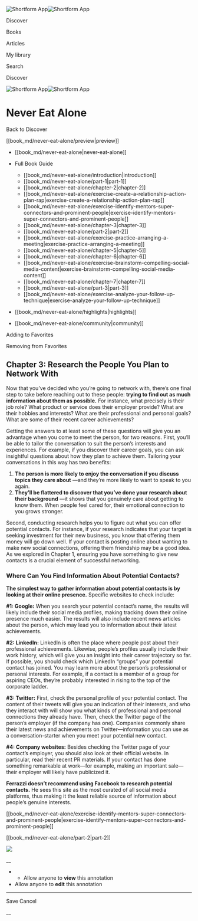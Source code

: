 ![Shortform App](/img/logo.36a2399e.svg)![Shortform App](/img/logo-dark.70c1b072.svg)

Discover

Books

Articles

My library

Search

Discover

![Shortform App](/img/logo.36a2399e.svg)![Shortform App](/img/logo-dark.70c1b072.svg)

# Never Eat Alone

Back to Discover

[[book_md/never-eat-alone/preview|preview]]

  * [[book_md/never-eat-alone|never-eat-alone]]
  * Full Book Guide

    * [[book_md/never-eat-alone/introduction|introduction]]
    * [[book_md/never-eat-alone/part-1|part-1]]
    * [[book_md/never-eat-alone/chapter-2|chapter-2]]
    * [[book_md/never-eat-alone/exercise-create-a-relationship-action-plan-rap|exercise-create-a-relationship-action-plan-rap]]
    * [[book_md/never-eat-alone/exercise-identify-mentors-super-connectors-and-prominent-people|exercise-identify-mentors-super-connectors-and-prominent-people]]
    * [[book_md/never-eat-alone/chapter-3|chapter-3]]
    * [[book_md/never-eat-alone/part-2|part-2]]
    * [[book_md/never-eat-alone/exercise-practice-arranging-a-meeting|exercise-practice-arranging-a-meeting]]
    * [[book_md/never-eat-alone/chapter-5|chapter-5]]
    * [[book_md/never-eat-alone/chapter-6|chapter-6]]
    * [[book_md/never-eat-alone/exercise-brainstorm-compelling-social-media-content|exercise-brainstorm-compelling-social-media-content]]
    * [[book_md/never-eat-alone/chapter-7|chapter-7]]
    * [[book_md/never-eat-alone/part-3|part-3]]
    * [[book_md/never-eat-alone/exercise-analyze-your-follow-up-technique|exercise-analyze-your-follow-up-technique]]
  * [[book_md/never-eat-alone/highlights|highlights]]
  * [[book_md/never-eat-alone/community|community]]



Adding to Favorites 

Removing from Favorites 

## Chapter 3: Research the People You Plan to Network With

Now that you’ve decided who you’re going to network with, there’s one final step to take before reaching out to these people: **trying to find out as much information about them as possible.** For instance, what precisely is their job role? What product or service does their employer provide? What are their hobbies and interests? What are their professional and personal goals? What are some of their recent career achievements?

Getting the answers to at least some of these questions will give you an advantage when you come to meet the person, for two reasons. First, you’ll be able to tailor the conversation to suit the person’s interests and experiences. For example, if you discover their career goals, you can ask insightful questions about how they plan to achieve them. Tailoring your conversations in this way has two benefits:

  1. **The person is more likely to enjoy the conversation if you discuss topics they care about** —and they’re more likely to want to speak to you again.
  2. **They’ll be flattered to discover that you’ve done your research about their background** —it shows that you genuinely care about getting to know them. When people feel cared for, their emotional connection to you grows stronger.



Second, conducting research helps you to figure out what you can offer potential contacts. For instance, if your research indicates that your target is seeking investment for their new business, you know that offering them money will go down well. If your contact is posting online about wanting to make new social connections, offering them friendship may be a good idea. As we explored in Chapter 1, ensuring you have something to give new contacts is a crucial element of successful networking.

### Where Can You Find Information About Potential Contacts?

**The simplest way to gather information about potential contacts is by looking at their online presence.** Specific websites to check include:

**#1: Google:** When you search your potential contact’s name, the results will likely include their social media profiles, making tracking down their online presence much easier. The results will also include recent news articles about the person, which may lead you to information about their latest achievements.

**#2: LinkedIn:** LinkedIn is often the place where people post about their professional achievements. Likewise, people’s profiles usually include their work history, which will give you an insight into their career trajectory so far. If possible, you should check which LinkedIn “groups” your potential contact has joined. You may learn more about the person’s professional or personal interests. For example, if a contact is a member of a group for aspiring CEOs, they’re probably interested in rising to the top of the corporate ladder.

**#3: Twitter:** First, check the personal profile of your potential contact. The content of their tweets will give you an indication of their interests, and who they interact with will show you what kinds of professional and personal connections they already have. Then, check the Twitter page of the person’s employer (if the company has one). Companies commonly share their latest news and achievements on Twitter—information you can use as a conversation-starter when you meet your potential new contact.

**#4: Company websites:** Besides checking the Twitter page of your contact’s employer, you should also look at their official website. In particular, read their recent PR materials. If your contact has done something remarkable at work—for example, making an important sale—their employer will likely have publicized it.

**Ferrazzi doesn’t recommend using Facebook to research potential contacts.** He sees this site as the most curated of all social media platforms, thus making it the least reliable source of information about people’s genuine interests.

[[book_md/never-eat-alone/exercise-identify-mentors-super-connectors-and-prominent-people|exercise-identify-mentors-super-connectors-and-prominent-people]]

[[book_md/never-eat-alone/part-2|part-2]]

![](https://bat.bing.com/action/0?ti=56018282&Ver=2&mid=399d22ff-eef9-4686-967c-386e4d84bdf3&sid=f30c5e70639211ee87d33f0876d93783&vid=f30c9700639211eeb3a75d830392c94f&vids=0&msclkid=N&pi=0&lg=en-US&sw=800&sh=600&sc=24&nwd=1&tl=Shortform%20%7C%20Book&p=https%3A%2F%2Fwww.shortform.com%2Fapp%2Fbook%2Fnever-eat-alone%2Fchapter-3&r=&lt=450&evt=pageLoad&sv=1&rn=617479)

__

  *   * Allow anyone to **view** this annotation
  * Allow anyone to **edit** this annotation



* * *

Save Cancel

__



